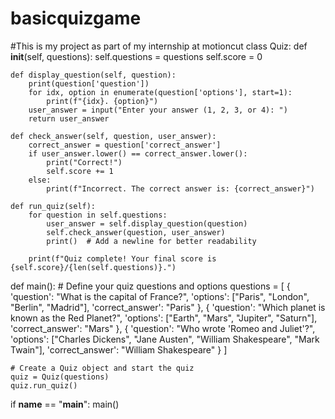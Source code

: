 # basicquizgame
#This is my project as part of my internship at motioncut
class Quiz:
    def __init__(self, questions):
        self.questions = questions
        self.score = 0

    def display_question(self, question):
        print(question['question'])
        for idx, option in enumerate(question['options'], start=1):
            print(f"{idx}. {option}")
        user_answer = input("Enter your answer (1, 2, 3, or 4): ")
        return user_answer

    def check_answer(self, question, user_answer):
        correct_answer = question['correct_answer']
        if user_answer.lower() == correct_answer.lower():
            print("Correct!")
            self.score += 1
        else:
            print(f"Incorrect. The correct answer is: {correct_answer}")

    def run_quiz(self):
        for question in self.questions:
            user_answer = self.display_question(question)
            self.check_answer(question, user_answer)
            print()  # Add a newline for better readability

        print(f"Quiz complete! Your final score is {self.score}/{len(self.questions)}.")


def main():
    # Define your quiz questions and options
    questions = [
        {
            'question': "What is the capital of France?",
            'options': ["Paris", "London", "Berlin", "Madrid"],
            'correct_answer': "Paris"
        },
        {
            'question': "Which planet is known as the Red Planet?",
            'options': ["Earth", "Mars", "Jupiter", "Saturn"],
            'correct_answer': "Mars"
        },
        {
            'question': "Who wrote 'Romeo and Juliet'?",
            'options': ["Charles Dickens", "Jane Austen", "William Shakespeare", "Mark Twain"],
            'correct_answer': "William Shakespeare"
        }
    ]

    # Create a Quiz object and start the quiz
    quiz = Quiz(questions)
    quiz.run_quiz()


if __name__ == "__main__":
    main()
